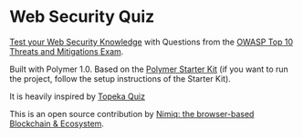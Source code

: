 # Web Security Quiz

[Test your Web Security Knowledge](websecurity.firebaseapp.com) with Questions from the [OWASP Top 10 Threats and Mitigations Exam](https://www.owasp.org/index.php/OWASP_Exams_Project).


Built with Polymer 1.0. Based on the [Polymer Starter Kit](https://github.com/PolymerElements/polymer-starter-kit) (if you want to run the project, follow the setup instructions of the Starter Kit).

It is heavily inspired by [Topeka Quiz](https://polymer-topeka.appspot.com/)


This is an open source contribution by [Nimiq: the browser-based Blockchain & Ecosystem](https://nimiq.com).
